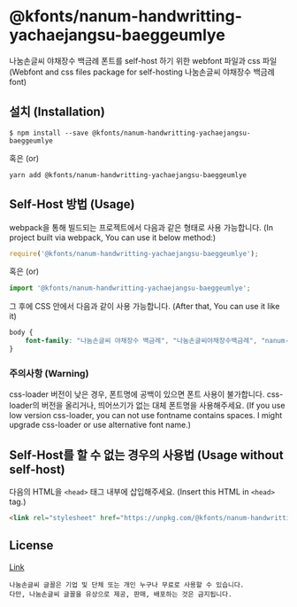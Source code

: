 # @kfonts/nanum-handwritting-yachaejangsu-baeggeumlye

나눔손글씨 야채장수 백금례 폰트를 self-host 하기 위한 webfont 파일과 css 파일
(Webfont and css files package for self-hosting 나눔손글씨 야채장수 백금례 font)

## 설치 (Installation)

```
$ npm install --save @kfonts/nanum-handwritting-yachaejangsu-baeggeumlye
```

혹은 (or)

```
yarn add @kfonts/nanum-handwritting-yachaejangsu-baeggeumlye
```

## Self-Host 방법 (Usage)

webpack을 통해 빌드되는 프로젝트에서 다음과 같은 형태로 사용 가능합니다.
(In project built via webpack, You can use it below method:)

```js
require('@kfonts/nanum-handwritting-yachaejangsu-baeggeumlye');
```

혹은 (or)

```js
import '@kfonts/nanum-handwritting-yachaejangsu-baeggeumlye';
```

그 후에 CSS 안에서 다음과 같이 사용 가능합니다.
(After that, You can use it like it)

```css
body {
    font-family: "나눔손글씨 야채장수 백금례", "나눔손글씨야채장수백금례", "nanum-handwritting-yachaejangsu-baeggeumlye";
}
```

### 주의사항 (Warning)

css-loader 버전이 낮은 경우, 폰트명에 공백이 있으면 폰트 사용이 불가합니다.
css-loader의 버전을 올리거나, 띄어쓰기가 없는 대체 폰트명을 사용해주세요.
(If you use low version css-loader, you can not use fontname contains spaces.
I might upgrade css-loader or use alternative font name.)

## Self-Host를 할 수 없는 경우의 사용법 (Usage without self-host)

다음의 HTML을 `<head>` 태그 내부에 삽입해주세요.
(Insert this HTML in `<head>` tag.)

```html
<link rel="stylesheet" href="https://unpkg.com/@kfonts/nanum-handwritting-yachaejangsu-baeggeumlye/index.css" />
```

## License

[Link](https://clova.ai/handwriting/list.html)

```
나눔손글씨 글꼴은 기업 및 단체 또는 개인 누구나 무료로 사용할 수 있습니다.
다만, 나눔손글씨 글꼴을 유상으로 제공, 판매, 배포하는 것은 금지됩니다.

```
